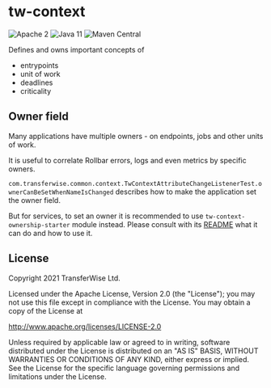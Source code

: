 # tw-context
![Apache 2](https://img.shields.io/hexpm/l/plug.svg)
![Java 11](https://img.shields.io/badge/Java-11-blue.svg)
![Maven Central](https://badgen.net/maven/v/maven-central/com.transferwise.common/tw-context)

Defines and owns important concepts of
- entrypoints
- unit of work
- deadlines
- criticality

## Owner field

Many applications have multiple owners - on endpoints, jobs and other units of work.

It is useful to correlate Rollbar errors, logs and even metrics by specific owners.

`com.transferwise.common.context.TwContextAttributeChangeListenerTest.ownerCanBeSetWhenNameIsChanged` describes how
to make the application set the owner field.

But for services, to set an owner it is recommended to use `tw-context-ownership-starter` module instead.
Please consult with its [README](tw-context-ownership-starter/README.md) what it can do and how to use it.

## License
Copyright 2021 TransferWise Ltd.

Licensed under the Apache License, Version 2.0 (the "License");
you may not use this file except in compliance with the License.
You may obtain a copy of the License at

http://www.apache.org/licenses/LICENSE-2.0

Unless required by applicable law or agreed to in writing, software
distributed under the License is distributed on an "AS IS" BASIS,
WITHOUT WARRANTIES OR CONDITIONS OF ANY KIND, either express or implied.
See the License for the specific language governing permissions and
limitations under the License.